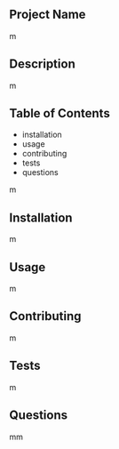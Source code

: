 ## Project Name
  m

## Description
m

## Table of Contents
* installation
* usage
* contributing
* tests
* questions

m

## Installation

m

## Usage

m

## Contributing

m

## Tests

m

## Questions

mm